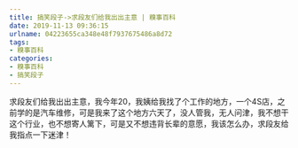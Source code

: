 ```yaml
---
title: 搞笑段子->求段友们给我出出主意 | 糗事百科
date: 2019-11-13 09:36:15
urlname: 04223655ca348e48f7937675486a8d72
tags: 
- 糗事百科
categories:
- 糗事百科
- 搞笑段子
---
```

求段友们给我出出主意，我今年20，我姨给我找了个工作的地方，一个4S店，之前学的是汽车维修，可是我来了这个地方六天了，没人管我，无人问津，我不想干这个行业，也不想寄人篱下，可是又不想违背长辈的意愿，我该怎么办，求段友给我指点一下迷津！


